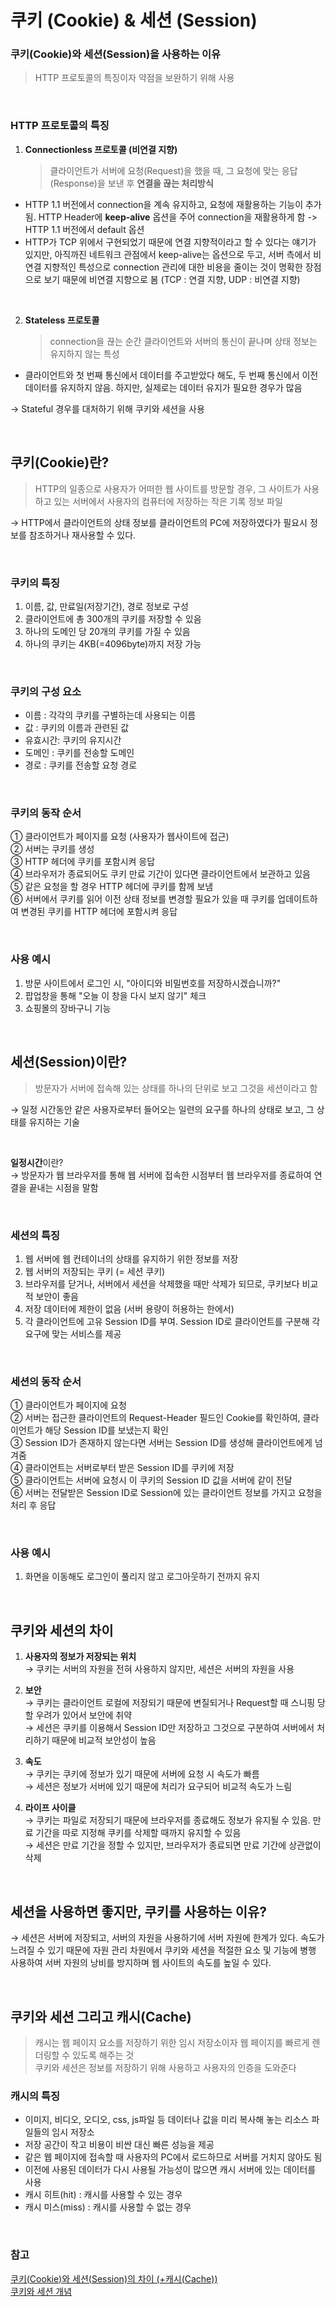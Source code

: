 # 쿠키 (Cookie) & 세션 (Session)

### 쿠키(Cookie)와 세션(Session)을 사용하는 이유

> HTTP 프로토콜의 특징이자 약점을 보완하기 위해 사용

<br/>

### HTTP 프로토콜의 특징

1. **Connectionless 프로토콜 (비연결 지향)**

   > 클라이언트가 서버에 요청(Request)을 했을 때, 그 요청에 맞는 응답(Response)을 보낸 후 **연결을 끊는 처리방식**

- HTTP 1.1 버전에서 connection을 계속 유지하고, 요청에 재활용하는 기능이 추가됨. HTTP Header에 **keep-alive** 옵션을 주어 connection을 재활용하게 함 -> HTTP 1.1 버전에서 default 옵션
- HTTP가 TCP 위에서 구현되었기 때문에 연결 지향적이라고 할 수 있다는 얘기가 있지만, 아직까진 네트워크 관점에서 keep-alive는 옵션으로 두고, 서버 측에서 비연결 지향적인 특성으로 connection 관리에 대한 비용을 줄이는 것이 명확한 장점으로 보기 때문에 비연결 지향으로 봄 (TCP : 연결 지향, UDP : 비연결 지향)

<br/>

2. **Stateless 프로토콜**

   > connection을 끊는 순간 클라이언트와 서버의 통신이 끝나며 상태 정보는 유지하지 않는 특성

- 클라이언트와 첫 번째 통신에서 데이터를 주고받았다 해도, 두 번째 통신에서 이전 데이터를 유지하지 않음. 하지만, 실제로는 데이터 유지가 필요한 경우가 많음

&rarr; Stateful 경우를 대처하기 위해 쿠키와 세션을 사용

<br/>

## 쿠키(Cookie)란?

> HTTP의 일종으로 사용자가 어떠한 웹 사이트를 방문할 경우, 그 사이트가 사용하고 있는 서버에서 사용자의 컴퓨터에 저장하는 작은 기록 정보 파일

&rarr; HTTP에서 클라이언트의 상태 정보를 클라이언트의 PC에 저장하였다가 필요시 정보를 참조하거나 재사용할 수 있다.

<br/>

### 쿠키의 특징

1. 이름, 값, 만료일(저장기간), 경로 정보로 구성
2. 클라이언트에 총 300개의 쿠키를 저장할 수 있음
3. 하나의 도메인 당 20개의 쿠키를 가질 수 있음
4. 하나의 쿠키는 4KB(=4096byte)까지 저장 가능

<br/>

### 쿠키의 구성 요소

- 이름 : 각각의 쿠키를 구별하는데 사용되는 이름
- 값 : 쿠키의 이름과 관련된 값
- 유효시간: 쿠키의 유지시간
- 도메인 : 쿠키를 전송할 도메인
- 경로 : 쿠키를 전송할 요청 경로

<br/>

### 쿠키의 동작 순서

① 클라이언트가 페이지를 요청 (사용자가 웹사이트에 접근)<br/>
② 서버는 쿠키를 생성<br/>
③ HTTP 헤더에 쿠키를 포함시켜 응답<br/>
④ 브라우저가 종료되어도 쿠키 만료 기간이 있다면 클라이언트에서 보관하고 있음<br/>
⑤ 같은 요청을 할 경우 HTTP 헤더에 쿠키를 함께 보냄<br/>
⑥ 서버에서 쿠키를 읽어 이전 상태 정보를 변경할 필요가 있을 때 쿠키를 업데이트하여 변경된 쿠키를 HTTP 헤더에 포함시켜 응답

<br/>

### 사용 예시

1. 방문 사이트에서 로그인 시, "아이디와 비밀번호를 저장하시겠습니까?"
2. 팝업창을 통해 "오늘 이 창을 다시 보지 않기" 체크
3. 쇼핑몰의 장바구니 기능

<br/>

## 세션(Session)이란?

> 방문자가 서버에 접속해 있는 상태를 하나의 단위로 보고 그것을 세션이라고 함

&rarr; 일정 시간동안 같은 사용자로부터 들어오는 일련의 요구를 하나의 상태로 보고, 그 상태를 유지하는 기술

<br/>

**일정시간**이란?
<br/>
&rarr; 방문자가 웹 브라우저를 통해 웹 서버에 접속한 시점부터 웹 브라우저를 종료하여 연결을 끝내는 시점을 말함

<br/>

### 세션의 특징

1. 웹 서버에 웹 컨테이너의 상태를 유지하기 위한 정보를 저장
2. 웹 서버의 저장되는 쿠키 (= 세션 쿠키)
3. 브라우저를 닫거나, 서버에서 세션을 삭제했을 때만 삭제가 되므로, 쿠키보다 비교적 보안이 좋음
4. 저장 데이터에 제한이 없음 (서버 용량이 허용하는 한에서)
5. 각 클라이언트에 고유 Session ID를 부여. Session ID로 클라이언트를 구분해 각 요구에 맞는 서비스를 제공

<br/>

### 세션의 동작 순서

① 클라이언트가 페이지에 요청 <br/>
② 서버는 접근한 클라이언트의 Request-Header 필드인 Cookie를 확인하여, 클라이언트가 해당 Session ID를 보냈는지 확인<br/>
③ Session ID가 존재하지 않는다면 서버는 Session ID를 생성해 클라이언트에게 넘겨줌<br/>
④ 클라이언트는 서버로부터 받은 Session ID를 쿠키에 저장<br/>
⑤ 클라이언트는 서버에 요청시 이 쿠키의 Session ID 값을 서버에 같이 전달<br/>
⑥ 서버는 전달받은 Session ID로 Session에 있는 클라이언트 정보를 가지고 요청을 처리 후 응답

<br/>

### 사용 예시

1. 화면을 이동해도 로그인이 풀리지 않고 로그아웃하기 전까지 유지

<br/>

## 쿠키와 세션의 차이

1. **사용자의 정보가 저장되는 위치**
   <br/>
   &rarr; 쿠키는 서버의 자원을 전혀 사용하지 않지만, 세션은 서버의 자원을 사용
   <br/>
2. **보안**
   <br/>
   &rarr; 쿠키는 클라이언트 로컬에 저장되기 때문에 변질되거나 Request할 때 스니핑 당할 우려가 있어서 보안에 취약<br/>
   &rarr; 세션은 쿠키를 이용해서 Session ID만 저장하고 그것으로 구분하여 서버에서 처리하기 때문에 비교적 보안성이 높음
   <br/>

3. **속도**
   <br/>
   &rarr; 쿠키는 쿠키에 정보가 있기 때문에 서버에 요청 시 속도가 빠름<br/>
   &rarr; 세션은 정보가 서버에 있기 때문에 처리가 요구되어 비교적 속도가 느림
   <br/>

4. **라이프 사이클**
   <br/>
   &rarr; 쿠키는 파일로 저장되기 때문에 브라우저를 종료해도 정보가 유지될 수 있음. 만료 기간을 따로 지정해 쿠키를 삭제할 때까지 유지할 수 있음<br/>
   &rarr; 세션은 만료 기간을 정할 수 있지만, 브라우저가 종료되면 만료 기간에 상관없이 삭제

<br/>

## 세션을 사용하면 좋지만, 쿠키를 사용하는 이유?

&rarr; 세션은 서버에 저장되고, 서버의 자원을 사용하기에 서버 자원에 한계가 있다. 속도가 느려질 수 있기 때문에 자원 관리 차원에서 쿠키와 세션을 적절한 요소 및 기능에 병행 사용하여 서버 자원의 낭비를 방지하며 웹 사이트의 속도를 높일 수 있다.

<br/>

## 쿠키와 세션 그리고 캐시(Cache)

> 캐시는 웹 페이지 요소를 저장하기 위한 임시 저장소이자 웹 페이지를 빠르게 렌더링할 수 있도록 해주는 것<br/>
> 쿠키와 세션은 정보를 저장하기 위해 사용하고 사용자의 인증을 도와준다
> <br/>

### 캐시의 특징

- 이미지, 비디오, 오디오, css, js파일 등 데이터나 값을 미리 복사해 놓는 리소스 파일들의 임시 저장소
- 저장 공간이 작고 비용이 비싼 대신 빠른 성능을 제공
- 같은 웹 페이지에 접속할 때 사용자의 PC에서 로드하므로 서버를 거치지 않아도 됨
- 이전에 사용된 데이터가 다시 사용될 가능성이 많으면 캐시 서버에 있는 데이터를 사용
- 캐시 히트(hit) : 캐시를 사용할 수 있는 경우
- 캐시 미스(miss) : 캐시를 사용할 수 없는 경우

<br/>

### 참고

[쿠키(Cookie)와 세션(Session)의 차이 (+캐시(Cache))](https://dev-coco.tistory.com/61)<br/>
[쿠키와 세션 개념](https://interconnection.tistory.com/74)
